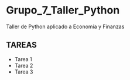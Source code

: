 # Grupo_7_Taller_Python
Taller de Python aplicado a Economía y Finanzas

## TAREAS

- Tarea 1
- Tarea 2
- Tarea 3
